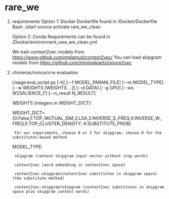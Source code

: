 # rare_we

1. requirements
   Option 1: Docker
   Dockerfile found in /Docker/Dockerfile
   Bash ./start
   source activate rare_we_clean
   
   Option 2: Conda
   Requirements can be found in /Docker/environment_rare_we_clean.yml
		

   We train context2vec models from https://www.github.com/melamud/context2vec/
   You can load skipgram models from https://github.com/minimalparts/nonce2vec

2. chimeras/nonce/crw evaluation

    Usage:eval_script.py [-h] [--f MODEL_PARAM_FILE] [--m MODEL_TYPE]
                      [--w WEIGHTS [WEIGHTS ...]] [--d DATA] [--g GPU]
                      [--ws W2SALIENCE_F] [--n_result N_RESULT]
                     

  

    WEIGHTS (integers in WEIGHT_DICT):
        
	WEIGHT_DICT={0:False,1:TOP_MUTUAL_SIM,2:LDA,3:INVERSE_S_FREQ,4:INVERSE_W_FREQ,5:TOP_CLUSTER_DENSITY, 6:SUBSTITUTE_PROB}

        For our experiments, choose 0 or 3 for skipgram; choose 0 for the substitutes-based method



    MODEL_TYPE:
    
        skipgram (context skipgram input vector without stop words)
        
        context2vec (word embedding in context2vec space)
        
        context2vec-skipgram(context2vec substitutes in skipgram space) (the substitute method)
        
        context2vec-skipgram?skipgram (context2vec substitutes in skipgram space plus skipgram context words)







